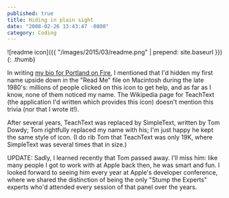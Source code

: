 ```yaml
---
published: true
title: Hiding in plain sight
date: "2008-02-26 13:43:47 -0800"
category: Coding
---
```


![readme icon]({{ "/images/2015/03/readme.png" | prepend: site.baseurl }}){: .thumb}

In writing <a href="http://www.portlandonfire.com/bryanstearns/">my bio for Portland on Fire</a>,
I mentioned that I'd hidden my first name upside down in the "Read Me" file
on Macintosh during the late 1980's: millions of people clicked on this icon
to get help, and as far as I know, none of them noticed my name. The Wikipedia
page for TeachText (the application I'd written which provides this icon) doesn't
mention this trivia (nor that I wrote it!).

After several years, TeachText was replaced by SimpleText, written by Tom Dowdy;
Tom rightfully replaced my name with his; I'm just happy he kept the same style
of icon. (I do rib Tom that TeachText was only 19K, where SimpleText was several
times that in size.)

UPDATE: Sadly, I learned recently that Tom passed away. I'll miss him: like many
people I got to work with at Apple back then, he was smart and fun. I looked
forward to seeing him every year at Apple's developer conference, where we
shared the distinction of being the only "Stump the Experts" experts who'd
attended every session of that panel over the years.
